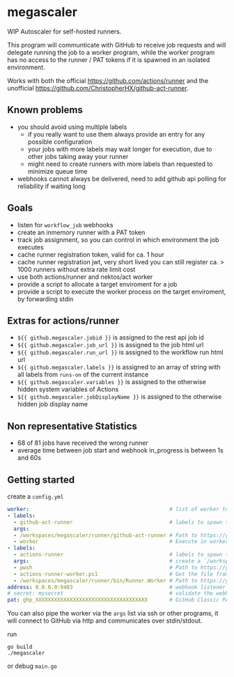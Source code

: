 # megascaler
WIP Autoscaler for self-hosted runners.

This program will communticate with GitHub to receive job requests and will delegate running the job to a worker program, while the worker program has no access to the runner / PAT tokens if it is spawned in an isolated environment.

Works with both the official https://github.com/actions/runner and the unofficial https://github.com/ChristopherHX/github-act-runner.

## Known problems
- you should avoid using multiple labels
  - if you really want to use them always provide an entry for any possible configuration
  - your jobs with more labels may wait longer for execution, due to other jobs taking away your runner
  - might need to create runners with more labels than requested to minimize queue time
- webhooks cannot always be delivered, need to add github api polling for reliability if waiting long

## Goals
- listen for `workflow_job` webhooks
- create an inmemory runner with a PAT token
- track job assignment, so you can control in which environment the job executes
- cache runner registration token, valid for ca. 1 hour
- cache runner registration jwt, very short lived you can still register ca. > 1000 runners without extra rate limit cost
- use both actions/runner and nektos/act worker
- provide a script to allocate a target enviroment for a job
- provide a script to execute the worker process on the target enviroment, by forwarding stdin

## Extras for actions/runner
- `${{ github.megascaler.jobid }}` is assigned to the rest api job id
- `${{ github.megascaler.job_url }}` is assigned to the job html url
- `${{ github.megascaler.run_url }}` is assigned to the workflow run html url
- `${{ github.megascaler.labels }}` is assigned to an array of string with all labels from `runs-on` of the current instance
- `${{ github.megascaler.variables }}` is assigned to the otherwise hidden system variables of Actions
- `${{ github.megascaler.jobDisplayName }}` is assigned to the otherwise hidden job display name

## Non representative Statistics
- 68 of 81 jobs have received the wrong runner
- average time between job start and webhook in_progress is between 1s and 60s

## Getting started

create a `config.yml`
```yaml
worker:                                             # list of worker to spawn if the label list has an exact match
- labels:
  - github-act-runner                               # labels to spawn the specfic worker, if this matches what you added to the `runs-on` key this program will spawn a worker
  args:
  - /workspaces/megascaler/runner/github-act-runner # Path to https://github.com/ChristopherHX/github-act-runner binary
  - worker                                          # Execute in worker mode
- labels:
  - actions-runner                                  # labels to spawn the specfic worker, if this matches what you added to the `runs-on` key this program will spawn a worker
  args:                                             # create a `/workspaces/megascaler/runner/.runner` textfile with content `{"workFolder": "_work"}`
  - pwsh                                            # Path to https://github.com/powershell/powershell binary or add it to your `PATH` env variable
  - actions-runner-worker.ps1                       # Get the file from https://github.com/ChristopherHX/github-act-runner/blob/main/compat/actions-runner-worker.ps1
  - /workspaces/megascaler/runner/bin/Runner.Worker # Path to https://github.com/actions/runner binary
address: 0.0.0.0:9403                               # webhook listener to receive `workflow_job` events from GitHub
# secret: mysecret                                  # validate the webhook signature to harden the webhook endpoint
pat: ghp_XXXXXXXXXXXXXXXXXXXXXXXXXXXXXXXXXXXX       # GitHub Classic PAT with full `repo` scope
```

You can also pipe the worker via the `args` list via ssh or other programs, it will connect to GitHub via http and communicates over stdin/stdout.

run
```
go build
./megascaler
```

or debug `main.go`